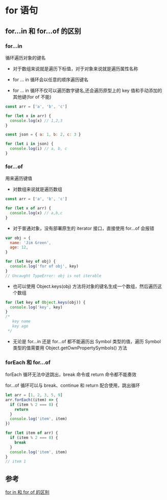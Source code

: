 # for 语句

## for...in 和 for...of 的区别

### for...in

循环遍历对象的键名

- 对于数组来说就是遍历下标值，对于对象来说就是遍历属性名称

- for … in 循环会以任意的顺序遍历键名

- for … in 循环不仅可以遍历数字键名,还会遍历原型上的 key 值和手动添加的其他键(for of 不能)

```js
const arr = ['a', 'b', 'c']

for (let x in arr) {
  console.log(x) // 1,2,3
}

const json = { a: 1, b: 2, c: 3 }

for (let i in json) {
  console.log(i) // a, b, c
}
```

### for...of

用来遍历键值

- 对数组来说就是遍历数组

```js
const arr = ['a', 'b', 'c']

for (let x of arr) {
  console.log(x) // a,b,c
}
```

- 对于普通对象，没有部署原生的 iterator 接口，直接使用 for...of 会报错

```js
var obj = {
  name: 'Jim Green',
  age: 12,
}

for (let key of obj) {
  console.log('for of obj', key)
}
// Uncaught TypeError: obj is not iterable
```

- 也可以使用 Object.keys(obj) 方法将对象的键名生成一个数组，然后遍历这个数组

```js
for (let key of Object.keys(obj)) {
  console.log('key', key)
}
/*
   key name
   key age
 */
```

- 无论是 for...in 还是 for...of 都不能遍历出 Symbol 类型的值，遍历 Symbol 类型的值需要用 Object.getOwnPropertySymbols() 方法

### forEach 和 for...of

forEach 循环无法中途跳出，break 命令或 return 命令都不能奏效

for...of 循环可以与 break、continue 和 return 配合使用，跳出循环

```js
let arr = [1, 2, 3, 5, 9]
arr.forEach((item) => {
  if (item % 2 === 0) {
    return
  }
  console.log('item', item)
})

for (let item of arr) {
  if (item % 2 === 0) {
    break
  }
  console.log('item', item)
}
// item 1
```

## 参考

[for in 和 for of 的区别](https://www.cnblogs.com/rogerwu/p/10738776.html)
